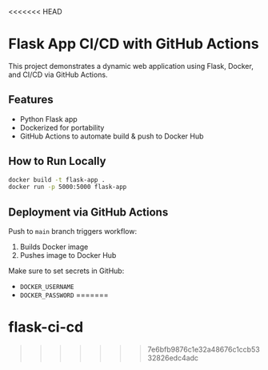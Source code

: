 <<<<<<< HEAD
# Flask App CI/CD with GitHub Actions

This project demonstrates a dynamic web application using Flask, Docker, and CI/CD via GitHub Actions.

## Features
- Python Flask app
- Dockerized for portability
- GitHub Actions to automate build & push to Docker Hub

## How to Run Locally
```bash
docker build -t flask-app .
docker run -p 5000:5000 flask-app
```

## Deployment via GitHub Actions
Push to `main` branch triggers workflow:
1. Builds Docker image
2. Pushes image to Docker Hub

Make sure to set secrets in GitHub:
- `DOCKER_USERNAME`
- `DOCKER_PASSWORD`
=======
# flask-ci-cd
>>>>>>> 7e6bfb9876c1e32a48676c1ccb5332826edc4adc
